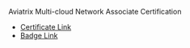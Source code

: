 Aviatrix Multi-cloud Network Associate Certification
- [Certificate Link](https://drive.google.com/file/d/1TF7AVYkFOZygfRAkG6iv4JO4mhPpf6XG/view?usp=sharing)
- [Badge Link](https://www.credly.com/badges/6f1ffb2f-d836-4cea-9df4-1276d0b192ce/public_url)
